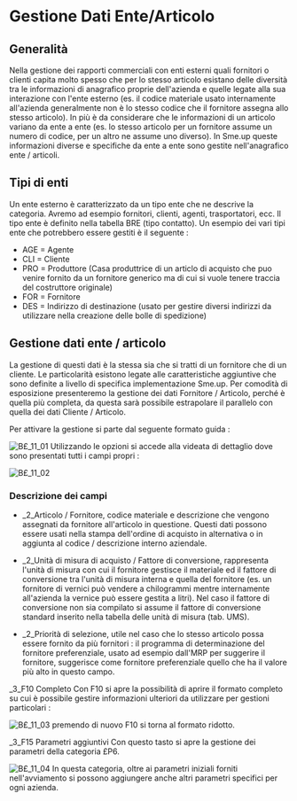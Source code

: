 # Gestione Dati Ente/Articolo
## Generalità
Nella gestione dei rapporti commerciali con enti esterni quali fornitori o clienti capita molto spesso che per lo stesso articolo esistano delle diversità tra le informazioni di anagrafico proprie dell'azienda e quelle legate alla sua interazione con l'ente esterno (es. il codice materiale usato internamente all'azienda generalmente non è lo stesso codice che il fornitore assegna allo stesso articolo). In più è da considerare che le informazioni di un articolo variano da ente a ente (es. lo stesso articolo per un fornitore assume un numero di codice, per un altro ne assume uno diverso).
In Sme.up queste informazioni diverse e specifiche da ente a ente sono gestite nell'anagrafico ente / articoli.

## Tipi di enti
Un ente esterno è caratterizzato da un tipo ente che ne descrive la categoria. Avremo ad esempio fornitori, clienti, agenti, trasportatori, ecc.
Il tipo ente è definito nella tabella BRE (tipo contatto).
Un esempio dei vari tipi ente che potrebbero essere gestiti è il seguente : 

- AGE = Agente
- CLI = Cliente
- PRO = Produttore (Casa produttrice di un articlo di acquisto che puo venire fornito da un fornitore generico ma di cui si vuole tenere traccia del costruttore originale)
- FOR = Fornitore
- DES = Indirizzo di destinazione (usato per gestire diversi indirizzi da utilizzare nella creazione delle bolle di spedizione)


## Gestione dati ente / articolo
La gestione di questi dati è la stessa sia che si tratti di un fornitore che di un cliente. Le particolarità esistono legate alle caratteristiche aggiuntive che sono definite a livello di specifica implementazione Sme.up. Per comodità di esposizione presenteremo la gestione dei dati Fornitore / Articolo, perché è quella più completa, da questa sarà possibile estrapolare il parallelo con quella dei dati Cliente / Articolo.

Per attivare la gestione si parte dal seguente formato guida : 

![B£_11_01](https://doc.smeup.com/immagini/MBDOC_OGG-P_BRARES/BX_11_01.png)
Utilizzando le opzioni si accede alla videata di dettaglio dove sono presentati tutti i campi propri : 

![B£_11_02](https://doc.smeup.com/immagini/MBDOC_OGG-P_BRARES/BX_11_02.png)
### Descrizione dei campi

- _2_Articolo /  Fornitore, codice materiale e descrizione che vengono assegnati da fornitore all'articolo in questione. Questi dati possono essere usati nella stampa dell'ordine di acquisto in alternativa o in aggiunta al codice / descrizione interno aziendale.

- _2_Unità di misura di acquisto / Fattore di conversione, rappresenta l'unità di misura con cui il fornitore gestisce il materiale ed il fattore di conversione tra l'unità di misura interna e quella del fornitore (es. un fornitore di vernici può vendere a chilogrammi mentre internamente all'azienda la vernice può essere gestita a litri). Nel caso il fattore di conversione non sia compilato si assume il fattore di conversione standard inserito nella tabella delle unità di misura (tab. UMS).
- _2_Priorità di selezione, utile nel caso che lo stesso articolo possa essere fornito da più fornitori :  il programma di determinazione del fornitore preferenziale, usato ad esempio dall'MRP per suggerire il fornitore, suggerisce come fornitore preferenziale quello che ha il valore più alto in questo campo.


_3_F10 Completo
Con F10 si apre la possibilità di aprire il formato completo su cui è possibile gestire informazioni ulteriori da utilizzare per gestioni particolari : 

![B£_11_03](https://doc.smeup.com/immagini/MBDOC_OGG-P_BRARES/BX_11_03.png)
premendo di nuovo F10 si torna al formato ridotto.

_3_F15 Parametri aggiuntivi
Con questo tasto si apre la gestione dei parametri della categoria £P6.

![B£_11_04](https://doc.smeup.com/immagini/MBDOC_OGG-P_BRARES/BX_11_04.png)
In questa categoria, oltre ai parametri iniziali forniti nell'avviamento si possono aggiungere anche altri parametri specifici per ogni azienda.
